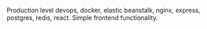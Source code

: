 Production level devops, docker, elastic beanstalk, nginx, express, postgres, redis, react. Simple frontend functionality.
